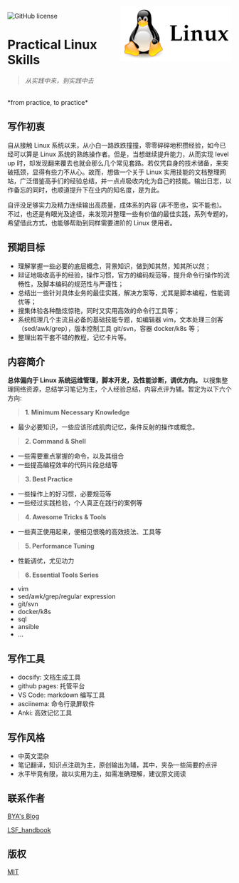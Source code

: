 <img src="assets/logo.png" alt="Practical Linux logo" title="Practical Linux" width="250" align="right" />

<!-- 标签生成网站 https://img.shields.io  -->

![GitHub license](https://img.shields.io/badge/license-MIT-blue.svg)

<!-- [![Awesome](https://awesome.re/badge.svg)](https://awesome.re) ![GitHub license](https://img.shields.io/badge/license-MIT-blue.svg) -->
<!-- [![PRs welcome](https://img.shields.io/badge/PRs-welcome-brightgreen.svg?style=flat-square)](https://github.com/amzn/style-dictionary/blob/master/CONTRIBUTING.md#submitting-pull-requests)
<br/>
[![Build Status](https://img.shields.io/travis/amzn/style-dictionary.svg?style=flat-square)](https://travis-ci.org/amzn/style-dictionary)
[![downloads](https://img.shields.io/npm/dm/style-dictionary.svg?style=flat-square)](https://www.npmjs.com/package/style-dictionary) -->


# Practical Linux Skills
> *从实践中来，到实践中去*
<br/>
*from practice, to practice*


## 写作初衷
自从接触 Linux 系统以来，从小白一路跌跌撞撞，零零碎碎地积攒经验，如今已经可以算是 Linux 系统的熟练操作者。但是，当想继续提升能力，从而实现 level up 时，却发现翻来覆去也就会那么几个常见套路。若仅凭自身的技术储备，来突破瓶颈，显得有些力不从心。故而，想做一个关于 Linux 实用技能的文档整理网站，广泛借鉴高手们的经验总结，并一点点吸收内化为自己的技能。输出日志，以作备忘的同时，也顺道提升下在业内的知名度，是为此。

自评没足够实力及精力连续输出高质量，成体系的内容 (非不愿也，实不能也)。不过，也还是有眼光及途径，来发现并整理一些有价值的最佳实践，系列专题的，希望借此方式，也能够帮助到同样需要进阶的 Linux 使用者。

## 预期目标

- 理解掌握一些必要的底层概念，背景知识，做到知其然，知其所以然；
- 辩证地吸收高手的经验，操作习惯，官方的编码规范等，提升命令行操作的流畅性，及脚本编码的规范性与严谨性；
- 总结出一些针对具体业务的最佳实践，解决方案等，尤其是脚本编程，性能调优等；
- 搜集体验各种酷炫惊艳，同时又实用高效的命令行工具等；
- 系统梳理几个主流且必备的基础技能专题，如编辑器 vim，文本处理三剑客（sed/awk/grep），版本控制工具 git/svn，容器 docker/k8s 等；
- 整理出若干套不错的教程，记忆卡片等。

## 内容简介

**总体偏向于 Linux 系统运维管理，脚本开发，及性能诊断，调优方向。** 以搜集整理网络资源，总结学习笔记为主，个人经验总结，内容点评为辅。暂定为以下六个方向:

> **1. Minimum Necessary Knowledge**

- 最少必要知识，一些应该形成肌肉记忆，条件反射的操作或概念。

> **2. Command & Shell**

- 一些需要重点掌握的命令，以及其组合
- 一些提高编程效率的代码片段总结等

> **3. Best Practice**

- 一些操作上的好习惯，必要规范等
- 一些经过实践检验，个人真正在践行的案例等

> **4. Awesome Tricks & Tools**

- 一些真正使用起来，便相见恨晚的高效技法、工具等

> **5. Performance Tuning**

- 性能调优，尤见功力

> **6. Essential Tools Series**

- vim
- sed/awk/grep/regular expression
- git/svn
- docker/k8s
- sql
- ansible
- ...


## 写作工具
- docsify: 文档生成工具
- github pages: 托管平台
- VS Code: markdown 编写工具
- asciinema: 命令行录屏软件
- Anki: 高效记忆工具

## 写作风格
- 中英文混杂
- 笔记翻译，知识点注疏为主，原创输出为辅，其中，夹杂一些简要的点评
- 水平毕竟有限，故以实用为主，如需准确理解，建议原文阅读

## 联系作者

[BYA's Blog](http://bya.cool) 

[LSF_handbook](http://baiyongan.gitbook.io)

## 版权

[MIT](https://github.com/baiyongan/practical_linux_skills/docs/LICENSE)

